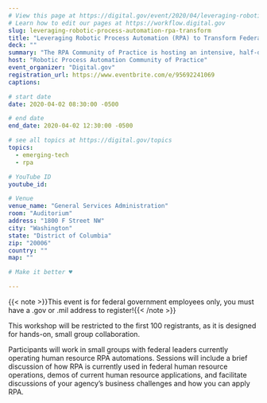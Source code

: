 ```yaml
---
# View this page at https://digital.gov/event/2020/04/leveraging-robotic-process-automation-rpa-transform
# Learn how to edit our pages at https://workflow.digital.gov
slug: leveraging-robotic-process-automation-rpa-transform
title: "Leveraging Robotic Process Automation (RPA) to Transform Federal Human Resource Operations"
deck: ""
summary: "The RPA Community of Practice is hosting an intensive, half-day workshop for federal human resource leaders interested in learning how robotic process automation can rapidly transform their business operations. "
host: "Robotic Process Automation Community of Practice"
event_organizer: "Digital.gov"
registration_url: https://www.eventbrite.com/e/95692241069
captions: 

# start date
date: 2020-04-02 08:30:00 -0500

# end date
end_date: 2020-04-02 12:30:00 -0500

# see all topics at https://digital.gov/topics
topics: 
  - emerging-tech
  - rpa

# YouTube ID
youtube_id: 

# Venue
venue_name: "General Services Administration"
room: "Auditorium"
address: "1800 F Street NW"
city: "Washington"
state: "District of Columbia"
zip: "20006"
country: ""
map: ""

# Make it better ♥

---
```


{{< note >}}This event is for federal government employees only, you must have a .gov or .mil address to register!{{< /note >}}

This workshop will be restricted to the first 100 registrants, as it is designed for hands-on, small group collaboration.

Participants will work in small groups with federal leaders currently operating human resource RPA automations. Sessions will include a brief discussion of how RPA is currently used in federal human resource operations, demos of current human resource applications, and facilitate discussions of your agency’s business challenges and how you can apply RPA.
